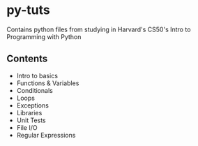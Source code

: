 # py-tuts

Contains python files from studying in Harvard's CS50's Intro to Programming with Python

## Contents
* Intro to basics
* Functions & Variables
* Conditionals
* Loops
* Exceptions
* Libraries
* Unit Tests
* File I/O
* Regular Expressions
